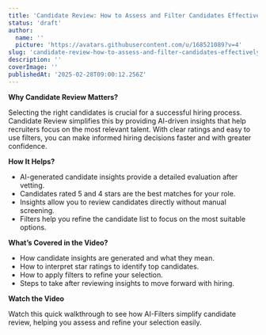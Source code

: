 ```yaml
---
title: 'Candidate Review: How to Assess and Filter Candidates Effectively'
status: 'draft'
author:
  name: ''
  picture: 'https://avatars.githubusercontent.com/u/168521089?v=4'
slug: 'candidate-review-how-to-assess-and-filter-candidates-effectively'
description: ''
coverImage: ''
publishedAt: '2025-02-28T09:00:12.256Z'
---
```


**Why Candidate Review Matters?**

Selecting the right candidates is crucial for a successful hiring process. Candidate Review simplifies this by providing AI-driven insights that help recruiters focus on the most relevant talent. With clear ratings and easy to use filters, you can make informed hiring decisions faster and with greater confidence.

**How It Helps?**

- AI-generated candidate insights provide a detailed evaluation after vetting.
- Candidates rated 5 and 4 stars are the best matches for your role.
- Insights allow you to review candidates directly without manual screening.
- Filters help you refine the candidate list to focus on the most suitable options.

**What’s Covered in the Video?**

- How candidate insights are generated and what they mean. 
- How to interpret star ratings to identify top candidates.
- How to apply filters to refine your selection.
- Steps to take after reviewing insights to move forward with hiring.

**Watch the Video**

Watch this quick walkthrough to see how AI-Filters simplify candidate review, helping you assess and refine your selection easily.
